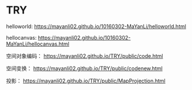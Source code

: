 # TRY

helloworld:
https://mayanli02.github.io/10160302-MaYanLi/helloworld.html

hellocanvas:
https://mayanli02.github.io/10160302-MaYanLi/hellocanvas.html

空间对象编码：
https://mayanli02.github.io/TRY/public/code.html

空间变换：
https://mayanli02.github.io/TRY/public/codenew.html

投影：
https://mayanli02.github.io/TRY/public/MapProjection.html
